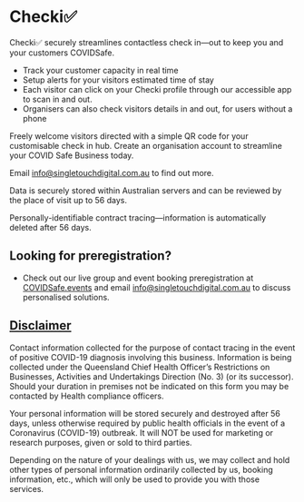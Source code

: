 # Checki✅
Checki✅ securely streamlines contactless check in—out to keep you and your customers COVIDSafe.
* Track your customer capacity in real time
* Setup alerts for your visitors estimated time of stay
* Each visitor can click on your Checki profile through our accessible app to scan in and out.
* Organisers can also check visitors details in and out, for users without a phone


Freely welcome visitors directed with a simple QR code for your customisable check in hub. Create an organisation account to streamline your COVID Safe Business today. 

Email info@singletouchdigital.com.au to find out more.






Data is securely stored within Australian servers and can be reviewed by the place of visit up to 56 days.

Personally-identifiable contract tracing—information is automatically deleted after 56 days.


## Looking for preregistration?
* Check out our live group and event booking preregistration at [COVIDSafe.events](https://covidsafe.page.link/empcmca]) and email info@singletouchdigital.com.au to discuss personalised solutions.



## [Disclaimer](https://www.covid19.qld.gov.au/government-actions/covid-safe-businesses/information-privacy)

Contact information collected for the purpose of contact tracing in the event of positive COVID-19 diagnosis involving this business. Information is being collected under the Queensland Chief Health Officer’s Restrictions on Businesses, Activities and Undertakings Direction (No. 3) (or its successor). Should your duration in premises not be indicated on this form you may be contacted by Health compliance officers.

Your personal information will be stored securely and destroyed after	56 days, unless otherwise required by public health officials in the event of a Coronavirus (COVID-19) outbreak. It will NOT be used for marketing or research purposes, given or sold to third parties.
  
Depending on the nature of your dealings with us, we may collect and hold other types of personal information ordinarily collected by us, booking information, etc., which will only be used to provide you with those services.
